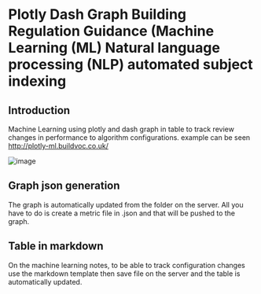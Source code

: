 # Plotly Dash Graph Building  Regulation Guidance (Machine Learning (ML) Natural language processing (NLP) automated subject indexing
## Introduction
Machine Learning using plotly and dash graph in table to track review changes in performance to algorithm configurations.
example can be seen http://plotly-ml.buildvoc.co.uk/

![image](https://user-images.githubusercontent.com/76884997/197250805-1d2f9787-5724-4f9e-baf6-626ddf391769.png)

## Graph json generation
The graph is automatically updated from the folder on the server. All you have to do is create a metric file in .json and that will be pushed to the graph.

## Table in markdown
On the machine learning notes,
to be able to track configuration changes use the markdown template then save file on the server and the table is automatically updated.
